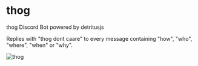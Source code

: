 # thog

thog Discord Bot
powered by detritusjs

Replies with "thog dont caare" to every message containing "how", "who", "where", "when" or "why".

![thog](https://cdn.discordapp.com/attachments/415951527258095616/761996233971335168/thog.png)
